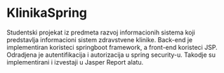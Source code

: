 # KlinikaSpring
Studentski projekat iz predmeta razvoj informacionih sistema koji predstavlja informacioni sistem zdravstvene klinike. Back-end je implementiran koristeci
springboot framework, a front-end koristeci JSP. Odradjena je autentifikacija i autorizacija u spring security-u. Takodje su implementirani i izvestaji u
Jasper Report alatu.
